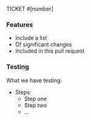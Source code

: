 TICKET #[number]

### Features

- Include a list
- Of significant changes
- Included in this pull request

### Testing

What we have testing: 
- Steps:
    - Step one
    - Step two
    - ...

